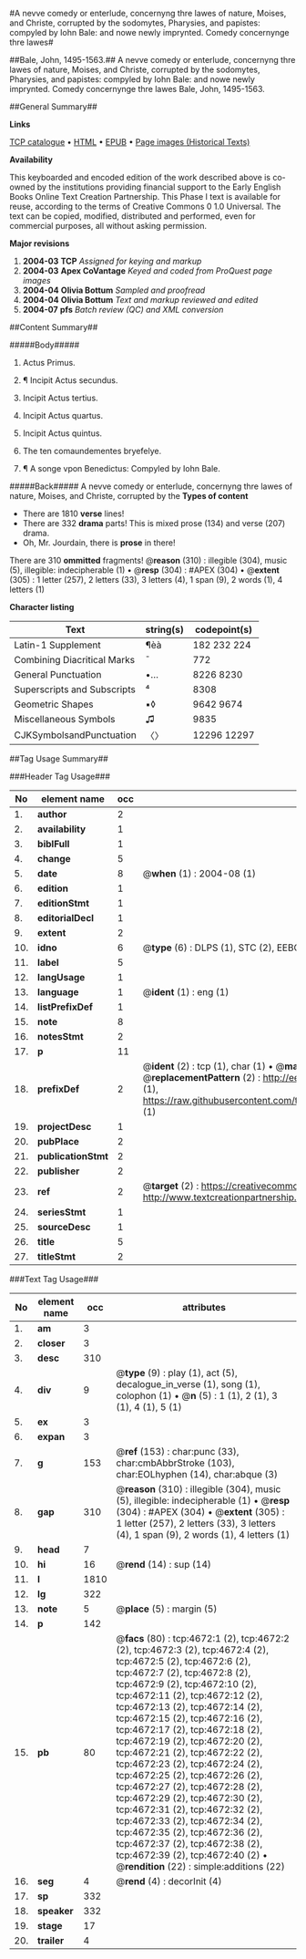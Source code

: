 #A nevve comedy or enterlude, concernyng thre lawes of nature, Moises, and Christe, corrupted by the sodomytes, Pharysies, and papistes: compyled by Iohn Bale: and nowe newly imprynted. Comedy concernynge thre lawes#

##Bale, John, 1495-1563.##
A nevve comedy or enterlude, concernyng thre lawes of nature, Moises, and Christe, corrupted by the sodomytes, Pharysies, and papistes: compyled by Iohn Bale: and nowe newly imprynted.
Comedy concernynge thre lawes
Bale, John, 1495-1563.

##General Summary##

**Links**

[TCP catalogue](http://www.ota.ox.ac.uk/tcp/)  • 
[HTML](http://tei.it.ox.ac.uk/tcp/Texts-HTML/free/A02/A02749.html)  • 
[EPUB](http://tei.it.ox.ac.uk/tcp/Texts-EPUB/free/A02/A02749.epub) • 
[Page images (Historical Texts)](https://data.historicaltexts.jisc.ac.uk/view?pubId=eebo-99840196e&pageId=eebo-99840196e-4672-1)

**Availability**

This keyboarded and encoded edition of the
	       work described above is co-owned by the institutions
	       providing financial support to the Early English Books
	       Online Text Creation Partnership. This Phase I text is
	       available for reuse, according to the terms of Creative
	       Commons 0 1.0 Universal. The text can be copied,
	       modified, distributed and performed, even for
	       commercial purposes, all without asking permission.

**Major revisions**

1. __2004-03__ __TCP__ *Assigned for keying and markup*
1. __2004-03__ __Apex CoVantage__ *Keyed and coded from ProQuest page images*
1. __2004-04__ __Olivia Bottum__ *Sampled and proofread*
1. __2004-04__ __Olivia Bottum__ *Text and markup reviewed and edited*
1. __2004-07__ __pfs__ *Batch review (QC) and XML conversion*

##Content Summary##

#####Body#####

1. Actus Primus.

1. ¶ Incipit Actus secundus.

1. Incipit Actus tertius.

1. Incipit Actus quartus.

1. Incipit Actus quintus.

1. The ten comaundementes bryefelye.

1. ¶ A songe vpon Benedictus: Compyled by Iohn Bale.

#####Back#####
A nevve comedy or enterlude, concernyng thre lawes of nature, Moises, and Christe, corrupted by the 
**Types of content**

  * There are 1810 **verse** lines!
  * There are 332 **drama** parts! This is mixed prose (134) and verse (207) drama.
  * Oh, Mr. Jourdain, there is **prose** in there!

There are 310 **ommitted** fragments! 
 @__reason__ (310) : illegible (304), music (5), illegible: indecipherable (1)  •  @__resp__ (304) : #APEX (304)  •  @__extent__ (305) : 1 letter (257), 2 letters (33), 3 letters (4), 1 span (9), 2 words (1), 4 letters (1)

**Character listing**


|Text|string(s)|codepoint(s)|
|---|---|---|
|Latin-1 Supplement|¶èà|182 232 224|
|Combining             Diacritical Marks|̄|772|
|General Punctuation|•…|8226 8230|
|Superscripts             and Subscripts|⁴|8308|
|Geometric Shapes|▪◊|9642 9674|
|Miscellaneous Symbols|♫|9835|
|CJKSymbolsandPunctuation|〈〉|12296 12297|

##Tag Usage Summary##

###Header Tag Usage###

|No|element name|occ|attributes|
|---|---|---|---|
|1.|__author__|2||
|2.|__availability__|1||
|3.|__biblFull__|1||
|4.|__change__|5||
|5.|__date__|8| @__when__ (1) : 2004-08 (1)|
|6.|__edition__|1||
|7.|__editionStmt__|1||
|8.|__editorialDecl__|1||
|9.|__extent__|2||
|10.|__idno__|6| @__type__ (6) : DLPS (1), STC (2), EEBO-CITATION (1), PROQUEST (1), VID (1)|
|11.|__label__|5||
|12.|__langUsage__|1||
|13.|__language__|1| @__ident__ (1) : eng (1)|
|14.|__listPrefixDef__|1||
|15.|__note__|8||
|16.|__notesStmt__|2||
|17.|__p__|11||
|18.|__prefixDef__|2| @__ident__ (2) : tcp (1), char (1)  •  @__matchPattern__ (2) : ([0-9\-]+):([0-9IVX]+) (1), (.+) (1)  •  @__replacementPattern__ (2) : http://eebo.chadwyck.com/downloadtiff?vid=$1&page=$2 (1), https://raw.githubusercontent.com/textcreationpartnership/Texts/master/tcpchars.xml#$1 (1)|
|19.|__projectDesc__|1||
|20.|__pubPlace__|2||
|21.|__publicationStmt__|2||
|22.|__publisher__|2||
|23.|__ref__|2| @__target__ (2) : https://creativecommons.org/publicdomain/zero/1.0/ (1), http://www.textcreationpartnership.org/docs/. (1)|
|24.|__seriesStmt__|1||
|25.|__sourceDesc__|1||
|26.|__title__|5||
|27.|__titleStmt__|2||


###Text Tag Usage###

|No|element name|occ|attributes|
|---|---|---|---|
|1.|__am__|3||
|2.|__closer__|3||
|3.|__desc__|310||
|4.|__div__|9| @__type__ (9) : play (1), act (5), decalogue_in_verse (1), song (1), colophon (1)  •  @__n__ (5) : 1 (1), 2 (1), 3 (1), 4 (1), 5 (1)|
|5.|__ex__|3||
|6.|__expan__|3||
|7.|__g__|153| @__ref__ (153) : char:punc (33), char:cmbAbbrStroke (103), char:EOLhyphen (14), char:abque (3)|
|8.|__gap__|310| @__reason__ (310) : illegible (304), music (5), illegible: indecipherable (1)  •  @__resp__ (304) : #APEX (304)  •  @__extent__ (305) : 1 letter (257), 2 letters (33), 3 letters (4), 1 span (9), 2 words (1), 4 letters (1)|
|9.|__head__|7||
|10.|__hi__|16| @__rend__ (14) : sup (14)|
|11.|__l__|1810||
|12.|__lg__|322||
|13.|__note__|5| @__place__ (5) : margin (5)|
|14.|__p__|142||
|15.|__pb__|80| @__facs__ (80) : tcp:4672:1 (2), tcp:4672:2 (2), tcp:4672:3 (2), tcp:4672:4 (2), tcp:4672:5 (2), tcp:4672:6 (2), tcp:4672:7 (2), tcp:4672:8 (2), tcp:4672:9 (2), tcp:4672:10 (2), tcp:4672:11 (2), tcp:4672:12 (2), tcp:4672:13 (2), tcp:4672:14 (2), tcp:4672:15 (2), tcp:4672:16 (2), tcp:4672:17 (2), tcp:4672:18 (2), tcp:4672:19 (2), tcp:4672:20 (2), tcp:4672:21 (2), tcp:4672:22 (2), tcp:4672:23 (2), tcp:4672:24 (2), tcp:4672:25 (2), tcp:4672:26 (2), tcp:4672:27 (2), tcp:4672:28 (2), tcp:4672:29 (2), tcp:4672:30 (2), tcp:4672:31 (2), tcp:4672:32 (2), tcp:4672:33 (2), tcp:4672:34 (2), tcp:4672:35 (2), tcp:4672:36 (2), tcp:4672:37 (2), tcp:4672:38 (2), tcp:4672:39 (2), tcp:4672:40 (2)  •  @__rendition__ (22) : simple:additions (22)|
|16.|__seg__|4| @__rend__ (4) : decorInit (4)|
|17.|__sp__|332||
|18.|__speaker__|332||
|19.|__stage__|17||
|20.|__trailer__|4||
